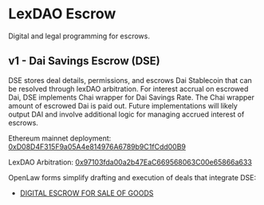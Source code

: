 # LexDAO Escrow
Digital and legal programming for escrows.

## v1 - Dai Savings Escrow (DSE)

DSE stores deal details, permissions, and escrows Dai Stablecoin that can be resolved through lexDAO arbitration.  For interest accrual on escrowed Dai, DSE implements Chai wrapper for Dai Savings Rate. The Chai wrapper amount of escrowed Dai is paid out.  Future implementations will likely output DAI and involve additional logic for managing accrued interest of escrows. 

Ethereum mainnet deployment: [0xD08D4F315F9a05A4e814976A6789b9C1fCdd00B9](https://etherscan.io/address/0xd08d4f315f9a05a4e814976a6789b9c1fcdd00b9#code)

LexDAO Arbitration: [0x97103fda00a2b47EaC669568063C00e65866a633](https://mainnet.aragon.org/#/lexdao)

OpenLaw forms simplify drafting and execution of deals that integrate DSE: 

- [DIGITAL ESCROW FOR SALE OF GOODS](https://lib.openlaw.io/web/default/template/Digital%20Escrow%20for%20Sale%20of%20Goods)
